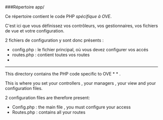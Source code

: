 ###Répertoire app/

Ce répertoire contient le code PHP *spécifique à OVE*. 

C'est ici que vous définissez vos contrôleurs, vos gestionnaires, vos fichiers de vue et votre configuration. 

2 fichiers de configuration y sont donc présents : 

* config.php : le fichier principal, où vous devez configurer vos accés
* routes.php : contient toutes vos routes
* 

--------------

This directory contains the PHP code specific to OVE * * .

This is where you set your controllers , your managers , your view and your configuration files.

2 configuration files are therefore present:

* Config.php : the main file , you must configure your access
* Routes.php : contains all your routes
